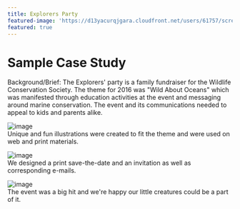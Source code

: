 ```yaml
---
title: Explorers Party
featured-image: 'https://d13yacurqjgara.cloudfront.net/users/61757/screenshots/3140578/explorersdribbb_1x.png'
featured: true
---
```


# Sample Case Study

Background/Brief: The Explorers' party is a family fundraiser for the Wildlife Conservation Society. The theme for 2016 was "Wild About Oceans" which was manifested through education activities at the event and messaging around marine conservation. The event and its communications needed to appeal to kids and parents alike.

![image](http://placehold.it/800x300)  
Unique and fun illustrations were created to fit the theme and were used on web and print materials.

![image](http://placehold.it/800x300)  
We designed a print save-the-date and an invitation as well as corresponding e-mails.

![image](http://placehold.it/800x300)  
The event was a big hit and we're happy our little creatures could be a part of it.
